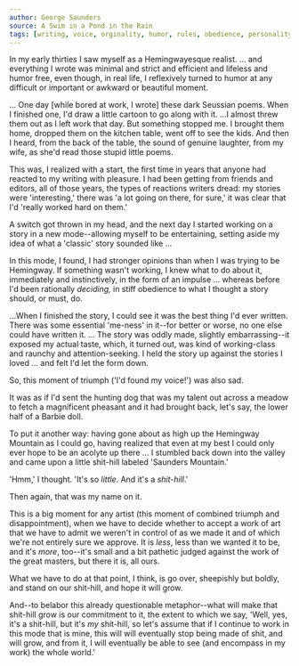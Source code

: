 ```yaml
---
author: George Saunders
source: A Swim in a Pond in the Rain
tags: [writing, voice, orginality, humor, rules, obedience, personality]
---
```

In my early thirties I saw myself as a Hemingwayesque realist. ... and everything I wrote was minimal and strict and efficient and lifeless and humor free, even though, in real life, I reflexively turned to humor at any difficult or important or awkward or beautiful moment. 

... One day \[while bored at work, I wrote] these dark Seussian poems. When I finished one, I'd draw a little cartoon to go along with it. ...I almost threw them out as I left work that day. But something stopped me. I brought them home, dropped them on the kitchen table, went off to see the kids. And then I heard, from the back of the table, the sound of genuine laughter, from my wife, as she'd read those stupid little poems. 

This was, I realized with a start, the first time in years that anyone had reacted to my writing with pleasure. I had been getting from friends and editors, all of those years, the types of reactions writers dread: my stories were 'interesting,' there was 'a lot going on there, for sure,' it was clear that I'd 'really worked hard on them.'

A switch got thrown in my head, and the next day I started working on a story in a new mode--allowing myself to be entertaining, setting aside my idea of what a 'classic' story sounded like ...

In this mode, I found, I had stronger opinions than when I was trying to be Hemingway. If something wasn't working, I knew what to do about it, immediately and instinctively, in the form of an impulse ... whereas before I'd been rationally *deciding,* in stiff obedience to what I thought a story should, or must, do. 

...When I finished the story, I could see it was the best thing I'd ever written. There was some essential 'me-ness' in it--for better or worse, no one else could have written it. ... The story was oddly made, slightly embarrassing--it exposed my actual taste, which, it turned out, was kind of working-class and raunchy and attention-seeking. I held the story up against the stories I loved ... and felt I'd let the form down. 

So, this moment of triumph ('I'd found my voice!') was also sad. 

It was as if I'd sent the hunting dog that was my talent out across a meadow to fetch a magnificent pheasant and it had brought back, let's say, the lower half of a Barbie doll.

To put it another way: having gone about as high up the Hemingway Mountain as I could go, having realized that even at my best I could only ever hope to be an acolyte up there ... I stumbled back down into the valley and came upon a little shit-hill labeled 'Saunders Mountain.'

'Hmm,' I thought. 'It's so *little*. And it's a *shit-hill*.'

Then again, that was my name on it. 

This is a big moment for any artist (this moment of combined triumph and disappointment), when we have to decide whether to accept a work of art that we have to admit we weren't in control of as we made it and of which we're not entirely sure we approve. It is *less*, less than we wanted it to be, and it's *more*, too--it's small and a bit pathetic judged against the work of the great masters, but there it is, all ours.

What we have to do at that point, I think, is go over, sheepishly but boldly, and stand on our shit-hill, and hope it will grow.

And--to belabor this already questionable metaphor--what will make that shit-hill grow is our commitment to it, the extent to which we say, 'Well, yes, it's a shit-hill, but it's *my* shit-hill, so let's assume that if I continue to work in this mode that is mine, this will will eventually stop being made of shit, and will grow, and from it, I will eventually be able to see (and encompass in my work) the whole world.'